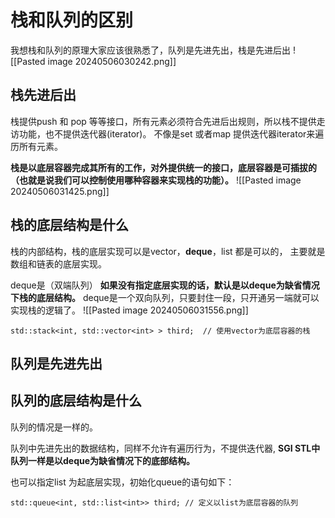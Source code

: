 # 栈和队列的区别
我想栈和队列的原理大家应该很熟悉了，队列是先进先出，栈是先进后出
![[Pasted image 20240506030242.png]]


## 栈先进后出
栈提供push 和 pop 等等接口，所有元素必须符合先进后出规则，所以栈不提供走访功能，也不提供迭代器(iterator)。 不像是set 或者map 提供迭代器iterator来遍历所有元素。

**栈是以底层容器完成其所有的工作，对外提供统一的接口，底层容器是可插拔的（也就是说我们可以控制使用哪种容器来实现栈的功能）。**
![[Pasted image 20240506031425.png]]


## **栈的底层结构是什么**
栈的内部结构，栈的底层实现可以是vector，**deque**，list 都是可以的， 主要就是数组和链表的底层实现。

deque是（双端队列）
**如果没有指定底层实现的话，默认是以deque为缺省情况下栈的底层结构。**
deque是一个双向队列，只要封住一段，只开通另一端就可以实现栈的逻辑了。
![[Pasted image 20240506031556.png]]


```
std::stack<int, std::vector<int> > third;  // 使用vector为底层容器的栈
```

## 队列是先进先出


## **队列的底层结构是什么**
队列的情况是一样的。

队列中先进先出的数据结构，同样不允许有遍历行为，不提供迭代器, **SGI STL中队列一样是以deque为缺省情况下的底部结构。**

也可以指定list 为起底层实现，初始化queue的语句如下：
```
std::queue<int, std::list<int>> third; // 定义以list为底层容器的队列
```
